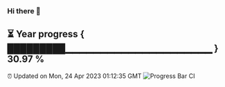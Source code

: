 ### Hi there 👋
⏳ Year progress { █████████▁▁▁▁▁▁▁▁▁▁▁▁▁▁▁▁▁▁▁▁▁ } 30.97 %
---
⏰ Updated on Mon, 24 Apr 2023 01:12:35 GMT
![Progress Bar CI](https://github.com/liununu/liununu/workflows/Progress%20Bar%20CI/badge.svg)
